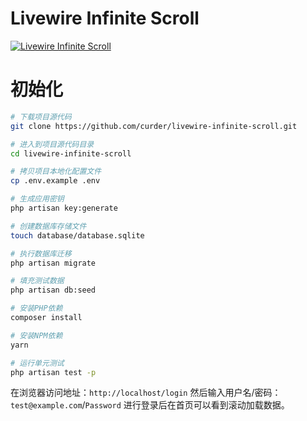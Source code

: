 # Livewire Infinite Scroll

[![Livewire Infinite Scroll](https://github.com/curder/livewire-infinite-scroll/assets/8327004/52407de2-2ef1-400d-9a53-3bbabaeac91f)](https://github.com/curder/livewire-infinite-scroll/assets/8327004/d8bc1d01-78c4-4e95-b887-1db126d69836)

# 初始化

```bash
# 下载项目源代码
git clone https://github.com/curder/livewire-infinite-scroll.git

# 进入到项目源代码目录
cd livewire-infinite-scroll

# 拷贝项目本地化配置文件
cp .env.example .env

# 生成应用密钥
php artisan key:generate

# 创建数据库存储文件
touch database/database.sqlite

# 执行数据库迁移
php artisan migrate

# 填充测试数据
php artisan db:seed

# 安装PHP依赖
composer install

# 安装NPM依赖
yarn

# 运行单元测试
php artisan test -p
```

在浏览器访问地址：`http://localhost/login` 然后输入用户名/密码：`test@example.com`/`Password` 进行登录后在首页可以看到滚动加载数据。